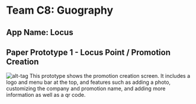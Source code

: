 # Team C8: Guography
## App Name: Locus

## Paper Prototype 1 - Locus Point / Promotion Creation
![alt-tag](https://github.com/reesewahlin/COGS121-Guography/blob/master/storyboards/locus_point_creation.JPG)
This prototype shows the promotion creation screen. It includes a logo and menu bar at the top, and features such as adding a photo,
customizing the company and promotion name, and adding more information as well as a qr code.
